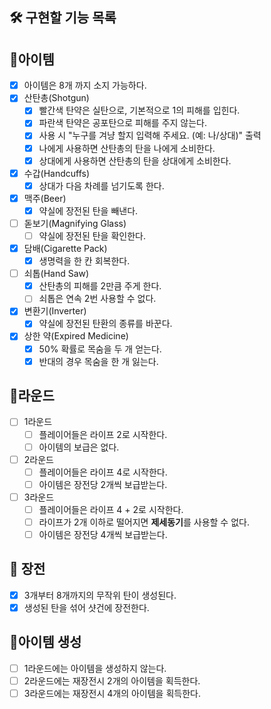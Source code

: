 🛠️ 구현할 기능 목록
---

## 🎁아이템

- [x] 아이템은 8개 까지 소지 가능하다.
- [x] 산탄총(Shotgun)
    - [x] 빨간색 탄약은 실탄으로, 기본적으로 1의 피해를 입힌다.
    - [x] 파란색 탄약은 공포탄으로 피해를 주지 않는다.
    - [x] 사용 시 "누구를 겨냥 할지 입력해 주세요. (예: 나/상대)" 출력
    - [x] 나에게 사용하면 산탄총의 탄을 나에게 소비한다.
    - [x] 상대에게 사용하면 산탄총의 탄을 상대에게 소비한다.
- [x] 수갑(Handcuffs)
    - [x] 상대가 다음 차례를 넘기도록 한다.
- [x] 맥주(Beer)
    - [x] 약실에 장전된 탄을 빼낸다.
- [ ] 돋보기(Magnifying Glass)
    - [ ] 약실에 장전된 탄을 확인한다.
- [x] 담배(Cigarette Pack)
  - [x] 생명력을 한 칸 회복한다.
- [ ] 쇠톱(Hand Saw)
  - [x] 산탄총의 피해를 2만큼 주게 한다.
  - [ ] 쇠톱은 연속 2번 사용할 수 없다.
- [x] 변환기(Inverter)
  - [x] 약실에 장전된 탄환의 종류를 바꾼다.
- [x] 상한 약(Expired Medicine)
  - [x] 50% 확률로 목숨을 두 개 얻는다.
  - [x] 반대의 경우 목숨을 한 개 잃는다.

## 🥊라운드
- [ ] 1라운드
  - [ ] 플레이어들은 라이프 2로 시작한다.
  - [ ] 아이템의 보급은 없다.
- [ ] 2라운드
  - [ ] 플레이어들은 라이프 4로 시작한다.
  - [ ] 아이템은 장전당 2개씩 보급받는다.
- [ ] 3라운드
  - [ ] 플레이어들은 라이프 4 + 2로 시작한다.
  - [ ] 라이프가 2개 이하로 떨어지면 **제세동기**를 사용할 수 없다.
  - [ ] 아이템은 장전당 4개씩 보급받는다.

## 🔫 장전
- [x] 3개부터 8개까지의 무작위 탄이 생성된다.
- [x] 생성된 탄을 섞어 샷건에 장전한다.

## 🎁아이템 생성
- [ ] 1라운드에는 아이템을 생성하지 않는다.
- [ ] 2라운드에는 재장전시 2개의 아이템을 획득한다.
- [ ] 3라운드에는 재장전시 4개의 아이템을 획득한다.